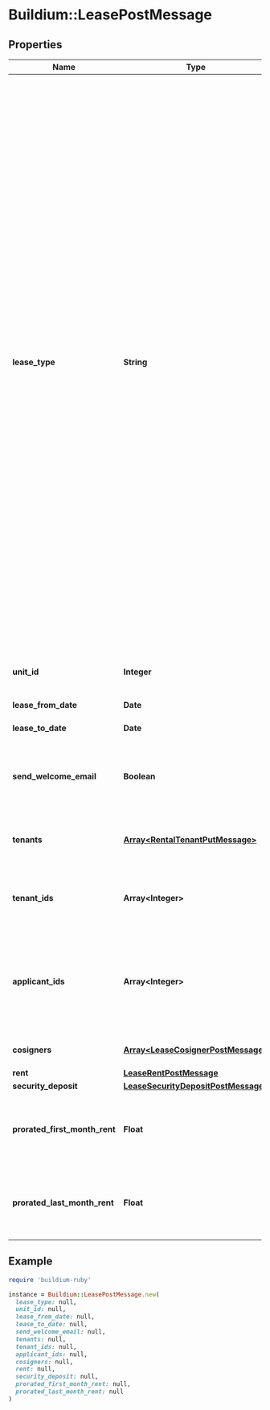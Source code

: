 # Buildium::LeasePostMessage

## Properties

| Name | Type | Description | Notes |
| ---- | ---- | ----------- | ----- |
| **lease_type** | **String** | Describes the type of lease.&lt;br /&gt;&lt;br /&gt;  &#x60;AtWill&#x60; leases are month-to-month leases. Setting a lease as at will tells Buildium when the tenant&#39;s lease initially started, but since there is no lease end date, Buildium will never move the lease to expired, and it will continue to post any automatic transactions (like recurring monthly rent charges or late fees) until you manually end the lease.  &lt;br /&gt;&lt;br /&gt;  &#x60;Fixed&#x60; leases are leases that have specific start and end dates.When the end date occurs, the lease will move from active to expired, and any transactions set to post automatically(like recurring monthly rent charges or late fees) will stop posting.  &lt;br /&gt;&lt;br /&gt;  &#x60;FixedWithRollover&#x60; leases are similar to fixed leases, but instead of Buildium moving this lease to expired as of the end date, it will move the lease to an at will status, which tells Buildium to continue posting monthly rent charges, late fees for you until you manually end the lease. |  |
| **unit_id** | **Integer** | Unit unique identifier associated with the lease. |  |
| **lease_from_date** | **Date** | Start date of the lease. |  |
| **lease_to_date** | **Date** | End date of the lease. | [optional] |
| **send_welcome_email** | **Boolean** | Indicates whether to send a welcome email to all tenants on the lease inviting them to the resident center website. |  |
| **tenants** | [**Array&lt;RentalTenantPutMessage&gt;**](RentalTenantPutMessage.md) | List of new tenants to add to the lease. The list cannot exceed five tenants. | [optional] |
| **tenant_ids** | **Array&lt;Integer&gt;** | List of identifiers for existing tenants to add to the lease. The list cannot exceed five tenants. | [optional] |
| **applicant_ids** | **Array&lt;Integer&gt;** | List of identifiers for applicants to become tenants on the lease. Identifiers must refer to applicants with a Status of &#x60;Approved&#x60;. The list cannot exceed five applicants. | [optional] |
| **cosigners** | [**Array&lt;LeaseCosignerPostMessage&gt;**](LeaseCosignerPostMessage.md) | List of the cosigners on the lease. | [optional] |
| **rent** | [**LeaseRentPostMessage**](LeaseRentPostMessage.md) |  | [optional] |
| **security_deposit** | [**LeaseSecurityDepositPostMessage**](LeaseSecurityDepositPostMessage.md) |  | [optional] |
| **prorated_first_month_rent** | **Float** | Prorated rent charged for the first month of the lease. Must be null if the lease begins on the first day of a month. | [optional] |
| **prorated_last_month_rent** | **Float** | Prorated rent charged for the last month of the lease. Must be null if the lease ends on the last day of a month. | [optional] |

## Example

```ruby
require 'buildium-ruby'

instance = Buildium::LeasePostMessage.new(
  lease_type: null,
  unit_id: null,
  lease_from_date: null,
  lease_to_date: null,
  send_welcome_email: null,
  tenants: null,
  tenant_ids: null,
  applicant_ids: null,
  cosigners: null,
  rent: null,
  security_deposit: null,
  prorated_first_month_rent: null,
  prorated_last_month_rent: null
)
```

